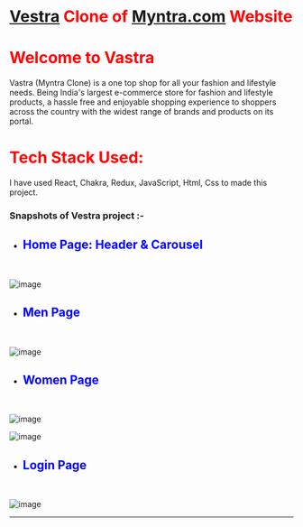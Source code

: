 # <span style="color:red">[Vestra]([https://64bfc439f0febd63c42d218d--zippy-pothos-464869.netlify.app/](https://vastra-myntra-clone-2fc78b.netlify.app/)) Clone of [Myntra.com](https://www.Myntra.com/) Website </span>
# <span style="color:red"> Welcome to Vastra</span>

Vastra (Myntra Clone) is a one top shop for all your fashion and lifestyle needs. Being India's largest e-commerce store for fashion and lifestyle products, a hassle free and enjoyable shopping experience to shoppers across the country with the widest range of brands and products on its portal.

# <span style="color:red"> Tech Stack Used: </span>

I have used React, Chakra, Redux, JavaScript, Html, Css to made this project.

### Snapshots of Vestra project :- 

- ## <span style="color:blue"> Home Page: Header & Carousel </span>
<br />

![image](https://github.com/soniadiwedi/Myntra_clone/assets/112754761/3adbf972-fe62-46be-aa9e-e7d3b10d8db8)

- ## <span style="color:blue"> Men Page </span>
<br />

![image](https://github.com/soniadiwedi/Myntra_clone/assets/112754761/3839231a-d239-477d-b35e-8735d8c3452a)

- ## <span style="color:blue"> Women Page </span>
<br />

![image](https://github.com/soniadiwedi/Myntra_clone/assets/112754761/db66780c-7a65-41cb-83c7-28966032c054)

![image](https://github.com/soniadiwedi/Myntra_clone/assets/112754761/e2f86421-c0b3-448e-a4d5-cd98fcdf9aa7)

- ## <span style="color:blue"> Login Page </span>
<br />

![image](https://github.com/soniadiwedi/Myntra_clone/assets/112754761/a00f05fb-2274-4ea5-b532-691102352d51)

<hr>

